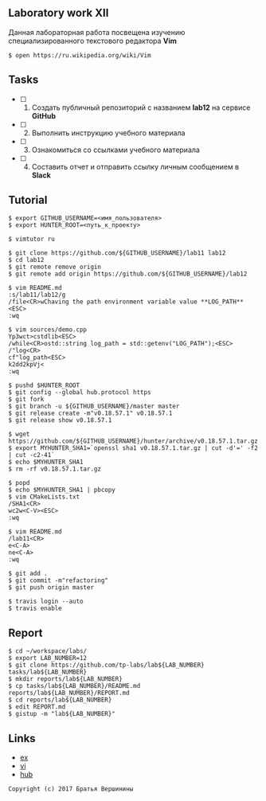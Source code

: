 ## Laboratory work XII

Данная лабораторная работа посвещена изучению специализированного текстового редактора **Vim**

```ShellSession
$ open https://ru.wikipedia.org/wiki/Vim
```

## Tasks

- [ ] 1. Создать публичный репозиторий с названием **lab12** на сервисе **GitHub**
- [ ] 2. Выполнить инструкцию учебного материала
- [ ] 3. Ознакомиться со ссылками учебного материала
- [ ] 4. Составить отчет и отправить ссылку личным сообщением в **Slack**

## Tutorial

```ShellSession
$ export GITHUB_USERNAME=<имя_пользователя>
$ export HUNTER_ROOT=<путь_к_проекту>
```

```ShellSession
$ vimtutor ru
```

```ShellSession
$ git clone https://github.com/${GITHUB_USERNAME}/lab11 lab12
$ cd lab12
$ git remote remove origin
$ git remote add origin https://github.com/${GITHUB_USERNAME}/lab12
```

```ShellSession
$ vim README.md
:s/lab11/lab12/g
/file<CR>wChaving the path environment variable value **LOG_PATH**<ESC>
:wq
```

```ShellSession
$ vim sources/demo.cpp
Yp3wct>cstdlib<ESC>
/while<CR>ostd::string log_path = std::getenv("LOG_PATH");<ESC>
/"log<CR>
cf"log_path<ESC>
k2dd2kpVj<
:wq
```

```ShellSession
$ pushd $HUNTER_ROOT
$ git config --global hub.protocol https
$ git fork
$ git branch -u ${GITHUB_USERNAME}/master master
$ git release create -m"v0.18.57.1" v0.18.57.1
$ git release show v0.18.57.1
```

```ShellSession
$ wget https://github.com/${GITHUB_USERNAME}/hunter/archive/v0.18.57.1.tar.gz
$ export MYHUNTER_SHA1=`openssl sha1 v0.18.57.1.tar.gz | cut -d'=' -f2 | cut -c2-41`
$ echo $MYHUNTER_SHA1
$ rm -rf v0.18.57.1.tar.gz
```

```ShellSession
$ popd
$ echo $MYHUNTER_SHA1 | pbcopy
$ vim CMakeLists.txt
/SHA1<CR>
wc2w<C-V><ESC>
:wq
```

```ShellSession
$ vim README.md
/lab11<CR>
e<C-A>
ne<C-A>
:wq
```

```ShellSession
$ git add .
$ git commit -m"refactoring"
$ git push origin master
```

```ShellSession
$ travis login --auto
$ travis enable
```

## Report

```ShellSession
$ cd ~/workspace/labs/
$ export LAB_NUMBER=12
$ git clone https://github.com/tp-labs/lab${LAB_NUMBER} tasks/lab${LAB_NUMBER}
$ mkdir reports/lab${LAB_NUMBER}
$ cp tasks/lab${LAB_NUMBER}/README.md reports/lab${LAB_NUMBER}/REPORT.md
$ cd reports/lab${LAB_NUMBER}
$ edit REPORT.md
$ gistup -m "lab${LAB_NUMBER}"
```

## Links

- [ex](https://en.wikipedia.org/wiki/Ex_(text_editor))
- [vi](https://en.wikipedia.org/wiki/Vi)
- [hub](https://github.com/github/hub)

```
Copyright (c) 2017 Братья Вершинины
```

